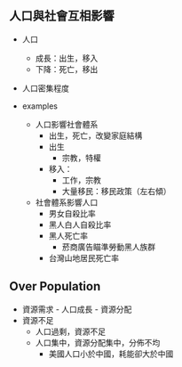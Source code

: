 ## 人口與社會互相影響
* 人口
    * 成長：出生，移入
    * 下降：死亡，移出
* 人口密集程度


* examples
    * 人口影響社會體系
        * 出生，死亡，改變家庭結構
        * 出生
            * 宗教，特權
        * 移入：
            * 工作，宗教
            * 大量移民：移民政策（左右傾）
    * 社會體系影響人口
        * 男女自殺比率
        * 黑人白人自殺比率
        * 黑人死亡率
            * 菸商廣告瞄準勞動黑人族群
        * 台灣山地居民死亡率

## Over Population
* 資源需求 -  人口成長 - 資源分配
* 資源不足
    * 人口過剩，資源不足
    * 人口集中，資源分配集中，分佈不均
        * 美國人口小於中國，耗能卻大於中國
